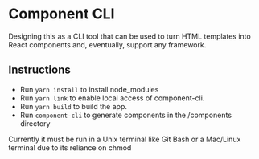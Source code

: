 # Component CLI
Designing this as a CLI tool that can be used to turn HTML templates into React components and, eventually, 
support any framework. 

## Instructions
- Run `yarn install` to install node_modules
- Run `yarn link` to enable local access of component-cli. 
- Run `yarn build` to build the app. 
- Run `component-cli` to generate components in the /components directory 

Currently it must be run in a Unix terminal like Git Bash or a Mac/Linux terminal due to its reliance on chmod
